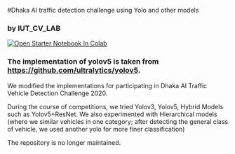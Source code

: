 #Dhaka AI traffic detection challenge using Yolo and other models

### by IUT_CV_LAB

[![Open Starter Notebook In Colab](https://colab.research.google.com/assets/colab-badge.svg)](https://colab.research.google.com/github/Zedd1558/yolov5_dhakaAI/blob/master/STARTER_yolov5_for_Dhaka_AI.ipynb)

### The implementation of yolov5 is taken from https://github.com/ultralytics/yolov5. 

We modified the implementations for participating in Dhaka AI Traffic Vehicle Detection Challenge 2020.

During the course of competitions, we tried Yolov3, Yolov5, Hybrid Models such as Yolov5+ResNet. We also experimented with Hierarchical models (where we similar vehicles in one category; after detecting the general class of vehicle, we used another yolo for more finer classification)

The repository is no longer maintained.

